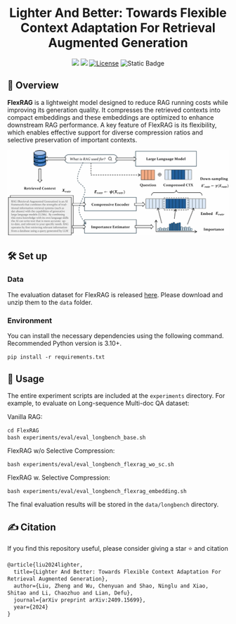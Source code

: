 # <div align="center">Lighter And Better: Towards Flexible Context Adaptation For Retrieval Augmented Generation<div>

<div align="center">
<a href="https://arxiv.org/abs/2409.15699" target="_blank"><img src=https://img.shields.io/badge/arXiv-b5212f.svg?logo=arxiv></a>
<a href="https://huggingface.co/wcyno23/FlexRAG" target="_blank"><img src=https://img.shields.io/badge/%F0%9F%A4%97%20HuggingFace%20Model-27b3b4.svg></a>
<a href="https://github.com/"><img alt="License" src="https://img.shields.io/badge/Apache-2.0-green"></a>
<a><img alt="Static Badge" src="https://img.shields.io/badge/made_with-Python-blue"></a>
</div>
<h4 align="center">

## 👋 Overview

**FlexRAG** is a lightweight model designed to reduce RAG running costs while improving its generation quality. It compresses the retrieved contexts into compact embeddings and these embeddings are optimized to enhance downstream RAG performance. A key feature of FlexRAG is its flexibility, which enables effective support for diverse compression ratios and selective preservation of important contexts. 

![](imgs/frame.png)

## 🛠️ Set up

### Data

The evaluation dataset for FlexRAG is released [here](https://huggingface.co/datasets/wcyno23/FlexRAG-eval). Please download and unzip them to the `data` folder.

### Environment

You can install the necessary dependencies using the following command. Recommended Python version is 3.10+.

```
pip install -r requirements.txt
```

## :rocket: Usage

The entire experiment scripts are included at the `experiments` directory. For example, to evaluate on Long-sequence Multi-doc QA dataset:

Vanilla RAG:

```
cd FlexRAG
bash experiments/eval/eval_longbench_base.sh
```

FlexRAG w/o Selective Compression:

```
bash experiments/eval/eval_longbench_flexrag_wo_sc.sh
```

FlexRAG w. Selective Compression:

```
bash experiments/eval/eval_longbench_flexrag_embedding.sh
```

The final evaluation results will be stored in the `data/longbench` directory.


## ✍️ Citation
If you find this repository useful, please consider giving a star ⭐ and citation
```
@article{liu2024lighter,
  title={Lighter And Better: Towards Flexible Context Adaptation For Retrieval Augmented Generation},
  author={Liu, Zheng and Wu, Chenyuan and Shao, Ninglu and Xiao, Shitao and Li, Chaozhuo and Lian, Defu},
  journal={arXiv preprint arXiv:2409.15699},
  year={2024}
}
```